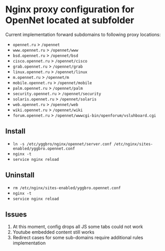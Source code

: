 # Nginx proxy configuration for OpenNet located at subfolder

Current implementation forward subdomains to following proxy locations:

* `opennet.ru` > `/opennet`
* `www.opennet.ru` > `/opennet/www`
* `bsd.opennet.ru` > `/opennet/bsd`
* `cisco.opennet.ru` > `/opennet/cisco`
* `grab.opennet.ru` > `/opennet/grab`
* `linux.opennet.ru` > `/opennet/linux`
* `m.opennet.ru` > `/opennet/m`
* `mobile.opennet.ru` > `/opennet/mobile`
* `palm.opennet.ru` > `/opennet/palm`
* `security.opennet.ru` > `/opennet/security`
* `solaris.opennet.ru` > `/opennet/solaris`
* `web.opennet.ru` > `/opennet/web`
* `wiki.opennet.ru` > `/opennet/wiki`
* `forum.opennet.ru` > `/opennet/wwwcgi-bin/openforum/vsluhboard.cgi`

## Install

* `ln -s /etc/yggbro/nginx/opennet/server.conf /etc/nginx/sites-enabled/yggbro.opennet.conf`
* `nginx -t`
* `service nginx reload`

## Uninstall

* `rm /etc/nginx/sites-enabled/yggbro.opennet.conf`
* `nginx -t`
* `service nginx reload`

## Issues

1. At this moment, config drops all JS some tabs could not work
2. Youtube embedded content still works
3. Redirect cases for some sub-domains require additional rules implementation